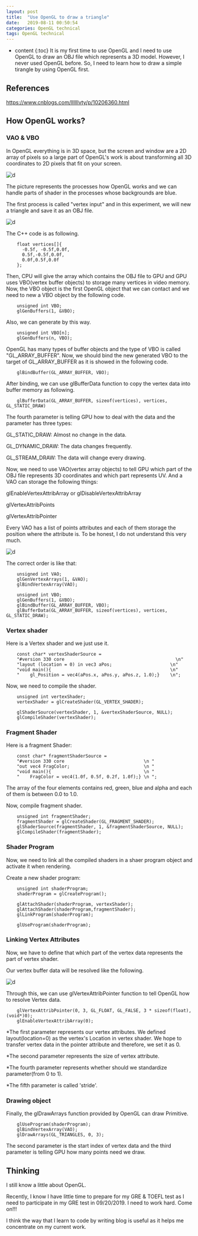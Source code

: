 ```yaml
---
layout: post
title:  "Use OpenGL to draw a triangle"
date:   2019-08-11 00:50:54
categories: OpenGL technical
tags: OpenGL technical
---
```


* content
{:toc}
It is my first time to use OpenGL and I need to use OpenGL to draw an OBJ file which represents a 3D model. However, I never used OpenGL before. So, I need to learn how to draw a simple tirangle by using OpenGL first.



## References 
https://www.cnblogs.com/llllllvty/p/10206360.html

## How OpenGL works?

### VAO & VBO
In OpenGL everything is in 3D space, but the screen and window are a 2D array of pixels so a large part of OpenGL's work is about transforming all 3D coordinates to 2D pixels that fit on your screen.

![d](https://github.com/sunliancheng/image/blob/master/opengl/1520159-20190101223606976-674085124.png?raw=true)

The picture represents the processes how OpenGL works and we can handle parts of shader in the processes whose backgrounds are blue.

The first process is called "vertex input" and in this experiment, we will new a triangle and save it as an OBJ file.



![d](https://github.com/sunliancheng/image/blob/master/opengl/1520159-20190102161858876-1984362958.png?raw=true)

The C++ code is as following.

		float vertices[]{
		  -0.5f, -0.5f,0.0f,
		  0.5f,-0.5f,0.0f,
		  0.0f,0.5f,0.0f
		};



Then, CPU will give the array which contains the OBJ file to GPU and GPU uses VBO(vertex buffer objects) to storage many vertices in video memory. Now, the VBO object is the first OpenGL object that we can contact and we need to new a VBO object by the following code.

		unsigned int VBO;
		glGenBuffers(1, &VBO);

Also, we can generate by this way.

		unsigned int VBO[n];
		glGenBuffers(n, VBO);
		

OpenGL has many types of buffer objects and the type of VBO is called "GL_ARRAY_BUFFER". Now, we should bind the new generated VBO to the target of GL_ARRAY_BUFFER as it is showed in the following code.

		glBindBuffer(GL_ARRAY_BUFFER, VBO);


After binding, we can use glBufferData function to copy the vertex data into buffer memory as following.

		glBufferData(GL_ARRAY_BUFFER, sizeof(vertices), vertices, GL_STATIC_DRAW)

The fourth parameter is telling GPU how to deal with the data and the parameter has three types:

GL_STATIC_DRAW:  Almost no change in the data.

GL_DYNAMIC_DRAW: The data changes frequently.

GL_STREAM_DRAW:  The data will change every drawing.


Now, we need to use VAO(vertex array objects) to tell GPU which part of the OBJ file represents 3D coordinates and which part represents UV. And a VAO can storage the following things:

glEnableVertexAttribArray or glDisableVertexAttribArray

glVertexAttribPoints

glVertexAttribPointer

Every VAO has a list of points attributes and each of them storage the position where the attribute is. To be honest, I do not understand this very much.

![d](https://github.com/sunliancheng/image/blob/master/opengl/1520159-20190103203236610-2123426448.png?raw=true)



The correct order is like that:

		unsigned int VAO;
		glGenVertexArrays(1, &VAO);
		glBindVertexArray(VAO);
		
		unsigned int VBO;
		glGenBuffers(1, &VBO);
		glBindBuffer(GL_ARRAY_BUFFER, VBO);
		glBufferData(GL_ARRAY_BUFFER, sizeof(vertices), vertices, GL_STATIC_DRAW);


### Vertex shader

Here is a Vertex shader and we just use it.

		const char* vertexShaderSource =
		"#version 330 core                                          \n"
		"layout (location = 0) in vec3 aPos;                      \n"
		"void main(){                                             \n"
		"    gl_Position = vec4(aPos.x, aPos.y, aPos.z, 1.0);}    \n";


Now, we need to compile the shader.

		unsigned int vertexShader;
		vertexShader = glCreateShader(GL_VERTEX_SHADER);
		
		glShaderSource(vertexShader, 1, &vertexShaderSource, NULL);
		glCompileShader(vertexShader);


### Fragment Shader


Here is a fragment Shader:

		const char* fragmentShaderSource =
		"#version 330 core                              \n "
		"out vec4 FragColor;                            \n "
		"void main(){                                   \n "
		"    FragColor = vec4(1.0f, 0.5f, 0.2f, 1.0f);} \n ";

The array of the four elements contains red, green, blue and alpha and each of them is between 0.0 to 1.0.

Now, compile fragment shader.

		unsigned int fragmentShader;
		fragmentShader = glCreateShader(GL_FRAGMENT_SHADER);
		glShaderSource(fragmentShader, 1, &fragmentShaderSource, NULL);
		glCompileShader(fragmentShader);


### Shader Program

Now, we need to link all the compiled shaders in a shaer program object and activate it when rendering.

Create a new shader program:

		unsigned int shaderProgram;
		shaderProgram = glCreateProgram();
		
		glAttachShader(shaderProgram, vertexShader);
		glAttachShader(shaderProgram,fragmentShader);
		glLinkProgram(shaderProgram);

		glUseProgram(shaderProgram);
		
### Linking Vertex Attributes

Now, we have to define that which part of the vertex data represents the part of vertex shader.

Our vertex buffer data will be resolved like the following.

![d](https://github.com/sunliancheng/image/blob/master/opengl/1520159-20190103234141958-1831009713.png?raw=true)


Through this, we can use glVertexAttribPointer function to tell OpenGL how to resolve Vertex data.

		glVertexAttribPointer(0, 3, GL_FLOAT, GL_FALSE, 3 * sizeof(float), (void*)0);
		glEnableVertexAttribArray(0);  

*The first parameter represents our vertex attributes. We defined layout(location=0) as the vertex's Location in vertex shader. We hope to transfer vertex data in the pointer attribute and therefore, we set it as 0.

*The second parameter represents the size of vertex attribute.

*The fourth parameter represents whether should we standardize parameter(from 0 to 1).

*The fifth parameter is called 'stride'.


### Drawing object
Finally, the glDrawArrays function provided by OpenGL can draw Primitive.

		glUseProgram(shaderProgram);
		glBindVertexArray(VAO);
		glDrawArrays(GL_TRIANGLES, 0, 3);

The second parameter is the start index of vertex data and the third parameter is telling GPU how many points need we draw.


## Thinking

I still know a little about OpenGL.

Recently, I know I have little time to prepare for my GRE & TOEFL test as I need to participate in my GRE test in 09/20/2019. I need to work hard. Come on!!!

I think the way that I learn to code by writing blog is useful as it helps me concentrate on my current work.
